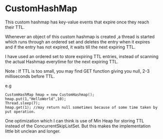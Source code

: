 # CustomHashMap

This custom hashmap has key-value events that expire once they reach their TTL.
  
Whenever an object of this custom hashmap is created ,a thread is started which runs through an ordered set and deletes the entry when it expires and if the entry has not expired, it waits till the next expiring TTL.
  
I have used an ordered set to store expiring TTL entries, instead of scanning the actual Hashmap everytime for the next expiring TTL.

Note : If TTL is too small, you may find GET function giving you null, 2-3 milliseconds before TTL.

e.g 

```
CustomHashMap hmap = new CustomHashmap();
hmap.put(1,"HelloWorld",10);
Thread.sleep(7);
hmap.get(1); //may return null sometimes because of some time taken by put operation.
```

One optimization which I can think is use of Min Heap for storing TTL instead of the ConcurrentSkipListSet.
But this makes the implementation little bit unclean and longer.
